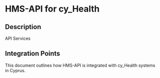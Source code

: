 # HMS-API for cy_Health

## Description

API Services

## Integration Points

This document outlines how HMS-API is integrated with cy_Health systems in Cyprus.
